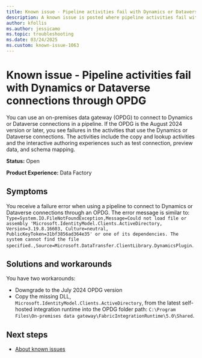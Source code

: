 ```yaml
---
title: Known issue - Pipeline activities fail with Dynamics or Dataverse connections through OPDG
description: A known issue is posted where pipeline activities fail with Dynamics or Dataverse connections through OPDG.
author: kfollis
ms.author: jessicamo
ms.topic: troubleshooting  
ms.date: 03/24/2025
ms.custom: known-issue-1063
---
```


# Known issue - Pipeline activities fail with Dynamics or Dataverse connections through OPDG

You can use an on-premises data gateway (OPDG) to connect to Dynamics or Dataverse connections in a pipeline. If the OPDG is the August 2024 version or later, you see failures in the activities that use the Dynamics or Dataverse connections. The activities include the copy and lookup activities and the interactive authoring experiences such as test connection, preview data, and schema mapping.

**Status:** Open

**Product Experience:** Data Factory

## Symptoms

You receive a failure error when using a pipeline to connect to Dynamics or Dataverse connections through an OPDG. The error message is similar to: `Type=System.IO.FileNotFoundException,Message=Could not load file or assembly 'Microsoft.IdentityModel.Clients.ActiveDirectory, Version=3.19.8.16603, Culture=neutral, PublicKeyToken=31bf3856ad364e35' or one of its dependencies. The system cannot find the file specified.,Source=Microsoft.DataTransfer.ClientLibrary.DynamicsPlugin`. 

## Solutions and workarounds

You have two workarounds:

- Downgrade to the July 2024 OPDG version
- Copy the missing DLL, `Microsoft.IdentityModel.Clients.ActiveDirectory`, from the latest self-hosted integration runtime into the OPDG folder path: `C:\Program Files\On-premises data gateway\FabricIntegrationRuntime\5.0\Shared`.

## Next steps

- [About known issues](https://support.fabric.microsoft.com/known-issues)
